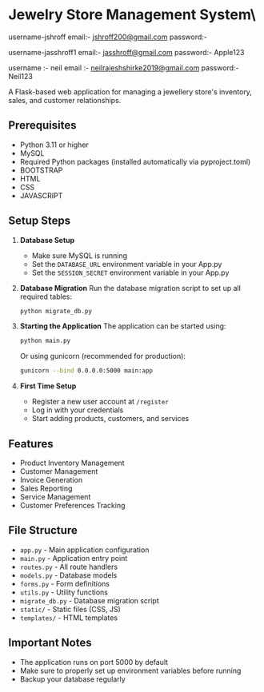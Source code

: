 
# Jewelry Store Management System\

username-jshroff
email:- jshroff200@gmail.com
password:- 

username-jasshroff1
email:- jasshroff@gmail.com
password:- Apple123

username :- neil 
email :- neilrajeshshirke2019@gmail.com
password:- Neil123



A Flask-based web application for managing a jewellery store's inventory, sales, and customer relationships.

## Prerequisites

- Python 3.11 or higher
- MySQL
- Required Python packages (installed automatically via pyproject.toml)
- BOOTSTRAP
- HTML
- CSS
- JAVASCRIPT

## Setup Steps

1. **Database Setup**
   - Make sure MySQL is running
   - Set the `DATABASE_URL` environment variable in your App.py
   - Set the `SESSION_SECRET` environment variable in your App.py

2. **Database Migration**
   Run the database migration script to set up all required tables:
   ```bash
   python migrate_db.py
   ```

3. **Starting the Application**
   The application can be started using:
   ```bash
   python main.py
   ```
   Or using gunicorn (recommended for production):
   ```bash
   gunicorn --bind 0.0.0.0:5000 main:app
   ```

4. **First Time Setup**
   - Register a new user account at `/register`
   - Log in with your credentials
   - Start adding products, customers, and services

## Features

- Product Inventory Management
- Customer Management
- Invoice Generation
- Sales Reporting
- Service Management
- Customer Preferences Tracking

## File Structure

- `app.py` - Main application configuration
- `main.py` - Application entry point
- `routes.py` - All route handlers
- `models.py` - Database models
- `forms.py` - Form definitions
- `utils.py` - Utility functions
- `migrate_db.py` - Database migration script
- `static/` - Static files (CSS, JS)
- `templates/` - HTML templates

## Important Notes

- The application runs on port 5000 by default
- Make sure to properly set up environment variables before running
- Backup your database regularly
